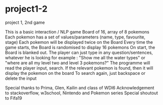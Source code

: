 # project1-2
project 1, 2nd game

This is a basic interaction / NLP game
Board of 16, array of 8 pokemons
Each pokemon has a set of values/parameters (name, type, favourite, stage)
Each pokemon will be displayed twice on the Board
Every time the game starts, the Board is randomised to display 16 pokemons
On start, the Board is blanked out. 
The player can just type in any question/sentences, whatever he is looking for
example : "Show me all the water types" or "where are all my level two and level 3 pokemons?"
The programme will read the player input, search.
If the relevant pokemon is found, then it will display the pokemon on the board
To search again, just backspace or delete the input


Special thanks to Prima, Glen, Kailin and class of WDI6 
Acknowledgement to stackoverflow, w3school, Nintendo and Pokemon series
Special shoutout to Fifa19
